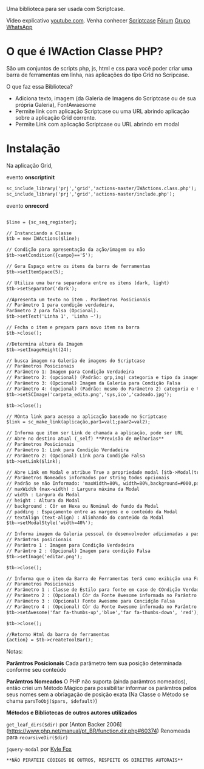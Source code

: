Uma biblioteca para ser usada com Scriptcase.

Video explicativo [youtube.com](https://youtu.be/3aI-8MgtbYE).
Venha conhecer [Scriptcase](https://scripcase.com.br)
[Fórum](https://forum.scriptcase.com.br/)
[Grupo WhatsApp](https://chat.whatsapp.com/I3sg8dHFfQqKJYjVgtQkM8)
 

# O que é IWAction Classe PHP?

São um conjuntos de scripts php, js, html e css para você poder criar uma barra de ferramentas em linha, nas aplicações do tipo Grid no Scripcase.

O que faz essa Biblioteca?

* Adiciona texto, imagem (da Galeria de Imagens do Scriptcase ou de sua própria Galeria),  FontAwaesome 
* Permite link com aplicação Scriptcase ou uma URL abrindo  aplicação sobre a aplicação Grid corrente.
* Permite Link com aplicação Scriptcase ou URL abrindo em modal



# Instalação


Na aplicação Grid, 

evento **onscriptinit**

```html
sc_include_library('prj','grid','actions-master/IWActions.class.php');
sc_include_library('prj','grid','actions-master/include.php');
```

evento **onrecord**

```html

$line = {sc_seq_register};

// Instanciando a Classe
$tb = new IWActions($line);

// Condição para apresentação da ação/imagem ou não
$tb->setCondition({campo}=='S'); 

// Gera Espaço entre os itens da barra de ferramentas
$tb->setItemSpace(5); 

// Utiliza uma barra separadora entre os itens (dark, light)
$tb->setSeparator('dark'); 

//Apresenta um texto no item . Parâmetros Posicionais
// Parâmetro 1 para condição verdadeira, 
Parâmetro 2 para falsa (Opcional).
$tb->setText('Linha 1', 'Linha ~'); 

// Fecha o item e prepara para novo item na barra
$tb->close(); 

//Determina altura da Imagem
$tb->setImageHeight(24); 

// busca imagem na Galeria de imagens do Scriptcase 
// Parâmetros Posicionais
// Parâmetro 1: Imagem para Condição Verdadeira
// Parâmetro 2: (opcional) (Padrão: grp,img) categoria e tipo da imagem na galeria de Imagens do Scriptcase
// Parâmetro 3: (Opcional) Imagem da Galeria para Condição Falsa 
// Parâmetro 4: (opcional) (Padrão: mesmo do Parâmetro 2) categoria e tipo da imagem na galeria de Imagens do Scriptcase
$tb->setSCImage('carpeta_edita.png','sys,ico','cadeado.jpg');

$tb->close();

// MOnta link para acesso a aplicação baseado no Scriptcase 
$link = sc_make_link(aplicação,par1=val1;paar2=val2);

// Informa que item ser Link de chamada a aplicação, pode ser URL
// Abre no destino atual (_self) **Previsão de melhorias**
// Parâmetros Posicionais
// Parâmetro 1: Link para Condição Verdadeira
// Parâmetro 2: (Opcional) Link para Condição Falsa
$tb->setLink($link);

// Abre Link em Modal e atribue True a propriedade modal [$tb->Modal(true);]
// Parâmetros Nomeados informados por string todos opcionais
// Padrão se não Informado: 'maxWidth=80%, width=80%,background=#000,padding=5px,textAlign=center,height=80%'
// maxWidth (max-width) : Largura máxima da Modal
// width : Largura da Modal
// height : Altura da Modal
// background : Côr em Hexa ou Nominal do fundo da Modal
// padding : Espaçamento entre as margens e o conteúdo da Modal
// textAlign (text-align) : Alinhando do conteúdo da Modal
$tb->setModalStyle('width=40%');

// Informa imagem da Galeria pessoal do desenvolvedor adicionadas a pasta img no raiza da biblioteca externa criada
// Parâmtros posicionais
// Parâmtro 1 : Imagem para Condição Verdadeira
// Parâmtro 2 : (Opcional) Imagem para condição Falsa
$tb->setImage('editar.png');

$tb->close();

// Informa que o item da Barra de Ferramentas terá como exibição uma Fonte Awesome
// Parametros Posicionais
// Parâmetro 1 : Classe de Estilo para fonte em caso de COndição Verdadeira
// Parâmetro 2 : (Opcional) Côr da Fonte Awesome informada no Parâmtro 1.
// Parâmetro 3 : (Opcional) Fonte Awesome para Concidção Falsa
// Parâmetro 4 : (Opcional) Côr da Fonte Awesome informada no Parâmtro 3.
$tb->setAwesome('far fa-thumbs-up','blue','far fa-thumbs-down', 'red');

$tb->close();

//Retorno Html da barra de ferramentas
{action} = $tb->createToolBar();
```

Notas:

**Parâmtros Posicionais** Cada parâmetro tem sua posição determinada conforme seu conteúdo

**Parâmtros Nomeados** O PHP não suporta (ainda parâmtros nomeados), então criei um Método Mágico para possibilitar informar os parâmtros pelos seus nomes sem a obriagação de posição exata (Na Classe o Método se chama `parsToObj($pars, $default)`)

**Métodos e Bibliotecas de outros autores utilizados**

`get_leaf_dirs($dir)` por [Anton Backer 2006] (https://www.php.net/manual/pt_BR/function.dir.php#60374)
Renomeada para `recursiveDir($dir)`

`jquery-modal` por [Kyle Fox](https://github.com/kylefox/jquery-modal)

    **NÃO PIRATEIE CÓDIGOS DE OUTROS, RESPEITE OS DIREITOS AUTORAIS**